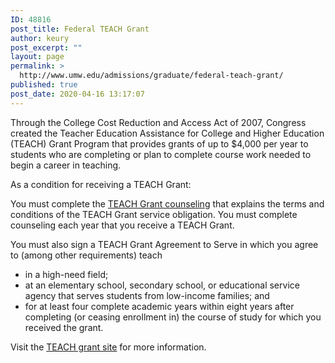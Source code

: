 ```yaml
---
ID: 48816
post_title: Federal TEACH Grant
author: keury
post_excerpt: ""
layout: page
permalink: >
  http://www.umw.edu/admissions/graduate/federal-teach-grant/
published: true
post_date: 2020-04-16 13:17:07
---
```

Through the College Cost Reduction and Access Act of 2007, Congress created the Teacher Education Assistance for College and Higher Education (TEACH) Grant Program that provides grants of up to $4,000 per year to students who are completing or plan to complete course work needed to begin a career in teaching.

As a condition for receiving a TEACH Grant:

You must complete the <a href="https://studentloans.gov/myDirectLoan/launchTeach.action">TEACH Grant counseling</a> that explains the terms and conditions of the TEACH Grant service obligation. You must complete counseling each year that you receive a TEACH Grant.

You must also sign a TEACH Grant Agreement to Serve in which you agree to (among other requirements) teach
<ul>
 	<li>in a high-need field;</li>
 	<li>at an elementary school, secondary school, or educational service agency that serves students from low-income families; and</li>
 	<li>for at least four complete academic years within eight years after completing (or ceasing enrollment in) the course of study for which you received the grant.</li>
</ul>
Visit the <a href="https://studentaid.ed.gov/sa/types/grants-scholarships/teach">TEACH grant site</a> for more information.